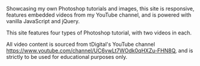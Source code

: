 Showcasing my own Photoshop tutorials and images, this site is responsive, features embedded videos from my YouTube channel, and is powered with vanilla JavaScript and jQuery. 

This site features four types of Photoshop tutorial, with two videos in each.

All video content is sourced from tDigital's YouTube channel https://www.youtube.com/channel/UC6vwLt7WOdk0qHXZu-FHN8Q, and is strictly to be used for educational purposes only.
